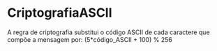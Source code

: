 # CriptografiaASCII
A regra de criptografia substitui o código ASCII de cada caractere que compõe a mensagem por: (5*código_ASCII + 100) % 256
